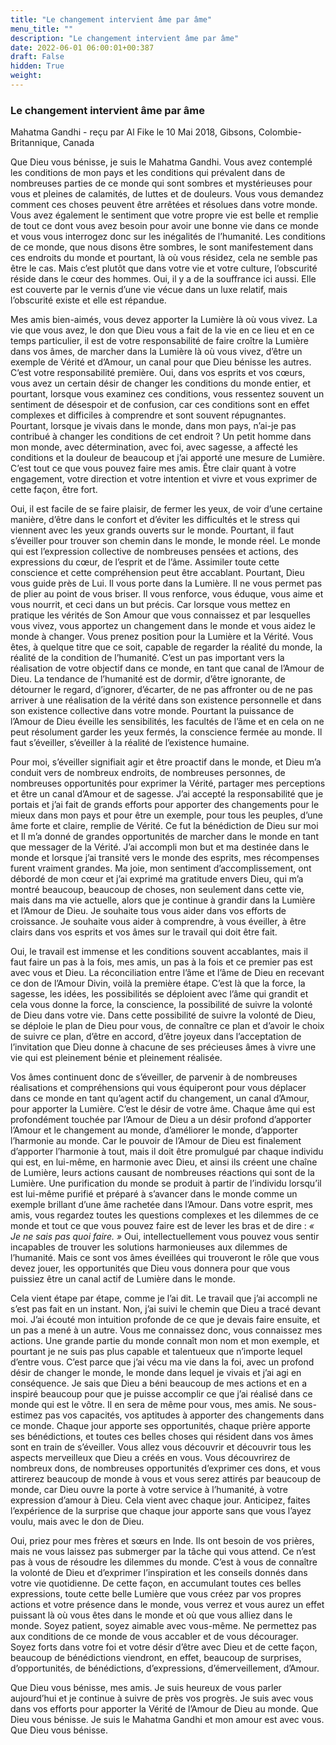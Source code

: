 ```yaml
---
title: "Le changement intervient âme par âme"
menu_title: ""
description: "Le changement intervient âme par âme"
date: 2022-06-01 06:00:01+00:387
draft: False
hidden: True
weight:
---
```

### Le changement intervient âme par âme

Mahatma Gandhi - reçu par Al Fike le 10 Mai 2018, Gibsons, Colombie-Britannique, Canada

Que Dieu vous bénisse, je suis le Mahatma Gandhi. Vous avez contemplé les conditions de mon pays et les conditions qui prévalent dans de nombreuses parties de ce monde qui sont sombres et mystérieuses pour vous et pleines de calamités, de luttes et de douleurs. Vous vous demandez comment ces choses peuvent être arrêtées et résolues dans votre monde. Vous avez également le sentiment que votre propre vie est belle et remplie de tout ce dont vous avez besoin pour avoir une bonne vie dans ce monde et vous vous interrogez donc sur les inégalités de l’humanité. Les conditions de ce monde, que nous disons être sombres, le sont manifestement dans ces endroits du monde et pourtant, là où vous résidez, cela ne semble pas être le cas. Mais c’est plutôt que dans votre vie et votre culture, l’obscurité réside dans le cœur des hommes. Oui, il y a de la souffrance ici aussi. Elle est couverte par le vernis d’une vie vécue dans un luxe relatif, mais l’obscurité existe et elle est répandue.

Mes amis bien-aimés, vous devez apporter la Lumière là où vous vivez. La vie que vous avez, le don que Dieu vous a fait de la vie en ce lieu et en ce temps particulier, il est de votre responsabilité de faire croître la Lumière dans vos âmes, de marcher dans la Lumière là où vous vivez, d’être un exemple de Vérité et d’Amour, un canal pour que Dieu bénisse les autres. C’est votre responsabilité première. Oui, dans vos esprits et vos cœurs, vous avez un certain désir de changer les conditions du monde entier, et pourtant, lorsque vous examinez ces conditions, vous ressentez souvent un sentiment de désespoir et de confusion, car ces conditions sont en effet complexes et difficiles à comprendre et sont souvent répugnantes. Pourtant, lorsque je vivais dans le monde, dans mon pays, n’ai-je pas contribué à changer les conditions de cet endroit ? Un petit homme dans mon monde, avec détermination, avec foi, avec sagesse, a affecté les conditions et la douleur de beaucoup et j’ai apporté une mesure de Lumière. C’est tout ce que vous pouvez faire mes amis. Être clair quant à votre engagement, votre direction et votre intention et vivre et vous exprimer de cette façon, être fort.

Oui, il est facile de se faire plaisir, de fermer les yeux, de voir d’une certaine manière, d’être dans le confort et d’éviter les difficultés et le stress qui viennent avec les yeux grands ouverts sur le monde. Pourtant, il faut s’éveiller pour trouver son chemin dans le monde, le monde réel. Le monde qui est l’expression collective de nombreuses pensées et actions, des expressions du cœur, de l’esprit et de l’âme. Assimiler toute cette conscience et cette compréhension peut être accablant. Pourtant, Dieu vous guide près de Lui. Il vous porte dans la Lumière. Il ne vous permet pas de plier au point de vous briser. Il vous renforce, vous éduque, vous aime et vous nourrit, et ceci dans un but précis. Car lorsque vous mettez en pratique les vérités de Son Amour que vous connaissez et par lesquelles vous vivez, vous apportez un changement dans le monde et vous aidez le monde à changer. Vous prenez position pour la Lumière et la Vérité. Vous êtes, à quelque titre que ce soit, capable de regarder la réalité du monde, la réalité de la condition de l’humanité. C’est un pas important vers la réalisation de votre objectif dans ce monde, en tant que canal de l’Amour de Dieu. La tendance de l’humanité est de dormir, d’être ignorante, de détourner le regard, d’ignorer, d’écarter, de ne pas affronter ou de ne pas arriver à une réalisation de la vérité dans son existence personnelle et dans son existence collective dans votre monde. Pourtant la puissance de l’Amour de Dieu éveille les sensibilités, les facultés de l’âme et en cela on ne peut résolument garder les yeux fermés, la conscience fermée au monde. Il faut s’éveiller, s’éveiller à la réalité de l’existence humaine.

Pour moi, s’éveiller signifiait agir et être proactif dans le monde, et Dieu m’a conduit vers de nombreux endroits, de nombreuses personnes, de nombreuses opportunités pour exprimer la Vérité, partager mes perceptions et être un canal d’Amour et de sagesse. J’ai accepté la responsabilité que je portais et j’ai fait de grands efforts pour apporter des changements pour le mieux dans mon pays et pour être un exemple, pour tous les peuples, d’une âme forte et claire, remplie de Vérité. Ce fut la bénédiction de Dieu sur moi et Il m’a donné de grandes opportunités de marcher dans le monde en tant que messager de la Vérité. J’ai accompli mon but et ma destinée dans le monde et lorsque j’ai transité vers le monde des esprits, mes récompenses furent vraiment grandes. Ma joie, mon sentiment d’accomplissement, ont débordé de mon cœur et j’ai exprimé ma gratitude envers Dieu, qui m’a montré beaucoup, beaucoup de choses, non seulement dans cette vie, mais dans ma vie actuelle, alors que je continue à grandir dans la Lumière et l’Amour de Dieu. Je souhaite tous vous aider dans vos efforts de croissance. Je souhaite vous aider à comprendre, à vous éveiller, à être clairs dans vos esprits et vos âmes sur le travail qui doit être fait.

Oui, le travail est immense et les conditions souvent accablantes, mais il faut faire un pas à la fois, mes amis, un pas à la fois et ce premier pas est avec vous et Dieu. La réconciliation entre l’âme et l’âme de Dieu en recevant ce don de l’Amour Divin, voilà la première étape. C’est là que la force, la sagesse, les idées, les possibilités se déploient avec l’âme qui grandit et cela vous donne la force, la conscience, la possibilité de suivre la volonté de Dieu dans votre vie. Dans cette possibilité de suivre la volonté de Dieu, se déploie le plan de Dieu pour vous, de connaître ce plan et d’avoir le choix de suivre ce plan, d’être en accord, d’être joyeux dans l’acceptation de l’invitation que Dieu donne à chacune de ses précieuses âmes à vivre une vie qui est pleinement bénie et pleinement réalisée.

Vos âmes continuent donc de s’éveiller, de parvenir à de nombreuses réalisations et compréhensions qui vous équiperont pour vous déplacer dans ce monde en tant qu’agent actif du changement, un canal d’Amour, pour apporter la Lumière. C’est le désir de votre âme. Chaque âme qui est profondément touchée par l’Amour de Dieu a un désir profond d’apporter l’Amour et le changement au monde, d’améliorer le monde, d’apporter l’harmonie au monde. Car le pouvoir de l’Amour de Dieu est finalement d’apporter l’harmonie à tout, mais il doit être promulgué par chaque individu qui est, en lui-même, en harmonie avec Dieu, et ainsi ils créent une chaîne de Lumière, leurs actions causant de nombreuses réactions qui sont de la Lumière. Une purification du monde se produit à partir de l’individu lorsqu’il est lui-même purifié et préparé à s’avancer dans le monde comme un exemple brillant d’une âme rachetée dans l’Amour. Dans votre esprit, mes amis, vous regardez toutes les questions complexes et les dilemmes de ce monde et tout ce que vous pouvez faire est de lever les bras et de dire : *« Je ne sais pas quoi faire. »* Oui, intellectuellement vous pouvez vous sentir incapables de trouver les solutions harmonieuses aux dilemmes de l’humanité. Mais ce sont vos âmes éveillées qui trouveront le rôle que vous devez jouer, les opportunités que Dieu vous donnera pour que vous puissiez être un canal actif de Lumière dans le monde.

Cela vient étape par étape, comme je l’ai dit. Le travail que j’ai accompli ne s’est pas fait en un instant. Non, j’ai suivi le chemin que Dieu a tracé devant moi. J’ai écouté mon intuition profonde de ce que je devais faire ensuite, et un pas a mené à un autre. Vous me connaissez donc, vous connaissez mes actions. Une grande partie du monde connaît mon nom et mon exemple, et pourtant je ne suis pas plus capable et talentueux que n’importe lequel d’entre vous. C’est parce que j’ai vécu ma vie dans la foi, avec un profond désir de changer le monde, le monde dans lequel je vivais et j’ai agi en conséquence. Je sais que Dieu a béni beaucoup de mes actions et en a inspiré beaucoup pour que je puisse accomplir ce que j’ai réalisé dans ce monde qui est le vôtre. Il en sera de même pour vous, mes amis. Ne sous-estimez pas vos capacités, vos aptitudes à apporter des changements dans ce monde. Chaque jour apporte ses opportunités, chaque prière apporte ses bénédictions, et toutes ces belles choses qui résident dans vos âmes sont en train de s’éveiller. Vous allez vous découvrir et découvrir tous les aspects merveilleux que Dieu a créés en vous. Vous découvrirez de nombreux dons, de nombreuses opportunités d’exprimer ces dons, et vous attirerez beaucoup de monde à vous et vous serez attirés par beaucoup de monde, car Dieu ouvre la porte à votre service à l’humanité, à votre expression d’amour à Dieu. Cela vient avec chaque jour. Anticipez, faites l’expérience de la surprise que chaque jour apporte sans que vous l’ayez voulu, mais avec le don de Dieu.

Oui, priez pour mes frères et sœurs en Inde. Ils ont besoin de vos prières, mais ne vous laissez pas submerger par la tâche qui vous attend. Ce n’est pas à vous de résoudre les dilemmes du monde. C’est à vous de connaître la volonté de Dieu et d’exprimer l’inspiration et les conseils donnés dans votre vie quotidienne. De cette façon, en accumulant toutes ces belles expressions, toute cette belle Lumière que vous créez par vos propres actions et votre présence dans le monde, vous verrez et vous aurez un effet puissant là où vous êtes dans le monde et où que vous alliez dans le monde. Soyez patient, soyez aimable avec vous-même. Ne permettez pas aux conditions de ce monde de vous accabler et de vous décourager. Soyez forts dans votre foi et votre désir d’être avec Dieu et de cette façon, beaucoup de bénédictions viendront, en effet, beaucoup de surprises, d’opportunités, de bénédictions, d’expressions, d’émerveillement, d’Amour.

Que Dieu vous bénisse, mes amis. Je suis heureux de vous parler aujourd’hui et je continue à suivre de près vos progrès. Je suis avec vous dans vos efforts pour apporter la Vérité de l’Amour de Dieu au monde. Que Dieu vous bénisse. Je suis le Mahatma Gandhi et mon amour est avec vous. Que Dieu vous bénisse.





